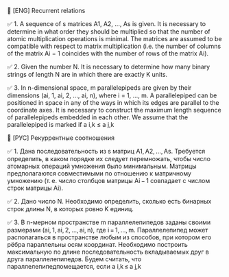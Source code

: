 🔸 [ENG] Recurrent relations

✅ 1. A sequence of s matrices A1, A2, ..., As is given. It is necessary to determine in what order they should be multiplied so that the number of atomic multiplication operations is minimal. The matrices are assumed to be compatible with respect to matrix multiplication (i.e. the number of columns of the matrix Ai − 1 coincides with the number of rows of the matrix Ai).

✅ 2. Given the number N. It is necessary to determine how many binary strings of length N are in which there are exactly K units.

✅ 3. In n-dimensional space, m parallelepipeds are given by their dimensions (ai, 1, ai, 2, ..., ai, n), where i = 1, ..., m. A parallelepiped can be positioned in space in any of the ways in which its edges are parallel to the coordinate axes. It is necessary to construct the maximum length sequence of parallelepipeds embedded in each other. We assume that the parallelepiped is marked if a i,k ≤ a j,k

🔸 [РУС] Рекуррентные соотношения

✅ 1. Дана последовательность из s матриц A1, A2, …, As. Требуется определить, в каком порядке их следует перемножать, чтобы число атомарных операций умножения было минимальным. Матрицы предполагаются совместимыми по отношению к матричному умножению (т. е. число столбцов матрицы Ai − 1 совпадает с числом строк матрицы Ai).

✅ 2. Дано число N. Необходимо определить, сколько есть бинарных строк длины N, в которых ровно K единиц.

✅ 3. В n-мерном пространстве m параллелепипедов заданы своими размерами (ai, 1, ai, 2, …, ai, n), где i = 1, …, m. Параллелепипед может располагаться в пространстве любым из способов, при котором его рёбра параллельны осям координат. Необходимо построить максимальную по длине последовательность вкладываемых друг в друга параллелепипедов. Будем считать, что параллелепипедпомещается, если a i,k ≤ a j,k 
